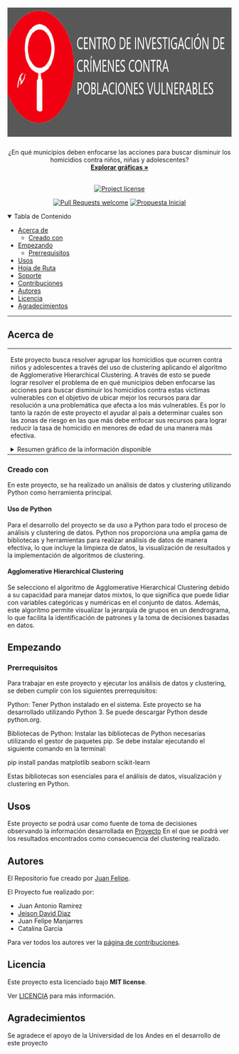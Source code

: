 <h1 align="center">
  <a href="https://github.com/jmanjarresm/Proyecto_Final_Aprend_Sup_g17">
    <!-- Please provide path to your logo here -->
    <img src="docs/images/logo.png" alt="Centro de Investigación de Crímenes contra poblaciones vulnerables" width="720" height="290">
  </a>
</h1>

<div align="center">
  ¿En qué municipios deben enfocarse las acciones para buscar disminuir los homicidios contra niños, niñas y adolescentes? 
  <br />
  <a href="#acerca-de"><strong>Explorar gráficas »</strong></a>
  <br />
</div>

<div align="center">
<br />

[![Project license](https://img.shields.io/github/license/jmanjarresm/Proyecto_Final_Aprend_Sup_g17.svg?style=flat-square)](LICENSE)

[![Pull Requests welcome](https://img.shields.io/badge/PRs-welcome-ff69b4.svg?style=flat-square)](https://github.com/jmanjarresm/Proyecto_Final_Aprend_Sup_g17/issues?q=is%3Aissue+is%3Aopen+label%3A%22help+wanted%22)
[![Propuesta Inicial](https://img.shields.io/badge/Propuesta-Inicial-green)](https://github.com/jmanjarresm)

</div>

<details open="open">
<summary>Tabla de Contenido</summary>

- [Acerca de](#acerca-de)
  - [Creado con](#creado-con)
- [Empezando](#empezando)
  - [Prerrequisitos](#prerrequisitos)
- [Usos](#usos)
- [Hoja de Ruta](#hoja-de-ruta)
- [Soporte](#soporte)
- [Contribuciones](#contribuciones)
- [Autores](#autores)
- [Licencia](#licencia)
- [Agradecimientos](#agradecimientos)

</details>

---

## Acerca de

<table><tr><td>

Este proyecto busca resolver agrupar los homicidios que ocurren contra niños y adolescentes a través del uso de clustering aplicando el algoritmo de Agglomerative Hierarchical Clustering.
A través de esto se puede lograr resolver el problema de en qué municipios deben enfocarse las acciones para buscar disminuir los homicidios contra estas victimas vulnerables con el objetivo de ubicar mejor los recursos para dar resolución a una problemática que afecta a los más vulnerables. 
Es por lo tanto la razón de este proyecto el ayudar al país a determinar cuales son las zonas de riesgo en las que más debe enfocar sus recursos para lograr reducir la tasa de homicidio en menores de edad de una manera más efectiva.

<details>
<summary>Resumen gráfico de la información disponible</summary>
<br>

|                               Historico Número de Homicidios                               |                               Relación Domicilios por Grupo de Edad                              |
| :-------------------------------------------------------------------: | :--------------------------------------------------------------------: |
| <img src="docs/images/Total de Homicidios a lo largo del Tiempo.png" title="Historico Número de Homicidios" width="100%"> | <img src="docs/images/Distribución del Número de Homicidios por Grupo de Edad.png" title="Relación Domicilios por Grupo de Edad" width="100%"> |

</details>

</td></tr></table>

### Creado con

En este proyecto, se ha realizado un análisis de datos y clustering utilizando Python como herramienta principal.

#### Uso de Python

Para el desarrollo del proyecto se da uso a Python para todo el proceso de análisis y clustering de datos. Python nos proporciona una amplia gama de bibliotecas y herramientas para realizar análisis de datos de manera efectiva, lo que incluye la limpieza de datos, la visualización de resultados y la implementación de algoritmos de clustering.

#### Agglomerative Hierarchical Clustering

Se selecciono el algoritmo de Agglomerative Hierarchical Clustering debido a su capacidad para manejar datos mixtos, lo que significa que puede lidiar con variables categóricas y numéricas en el conjunto de datos. Además, este algoritmo permite visualizar la jerarquía de grupos en un dendrograma, lo que facilita la identificación de patrones y la toma de decisiones basadas en datos.

## Empezando

### Prerrequisitos

Para trabajar en este proyecto y ejecutar los análisis de datos y clustering, se deben cumplir con los siguientes prerrequisitos:

Python: Tener Python instalado en el sistema. Este proyecto se ha desarrollado utilizando Python 3. Se puede descargar Python desde python.org.

Bibliotecas de Python: Instalar las bibliotecas de Python necesarias utilizando el gestor de paquetes pip. Se debe instalar ejecutando el siguiente comando en la terminal:

pip install pandas matplotlib seaborn scikit-learn

Estas bibliotecas son esenciales para el análisis de datos, visualización y clustering en Python.

## Usos

Este proyecto se podrá usar como fuente de toma de decisiones observando la información desarrollada en [Proyecto](https://github.com/jmanjarresm/Proyecto_Final_Aprend_Sup_g17/blob/main/Proyecto.ipynb)
En el que se podrá ver los resultados encontrados como consecuencia del clustering realizado.

## Autores

El Repositorio fue creado por [Juan Felipe](https://github.com/jmanjarresm).

El Proyecto fue realizado por:
- Juan Antonio Ramirez
- [Jeison David Diaz](https://github.com/jddiaze)
- Juan Felipe Manjarres
- Catalina García

Para ver todos los autores ver la [página de contribuciones](https://github.com/jmanjarresm/Proyecto_Final_Aprend_Sup_g17/contributors).


## Licencia

Este proyecto esta licenciado bajo **MIT license**.

Ver [LICENCIA](LICENSE) para más información.

## Agradecimientos

Se agradece el apoyo de la Universidad de los Andes en el desarrollo de este proyecto
